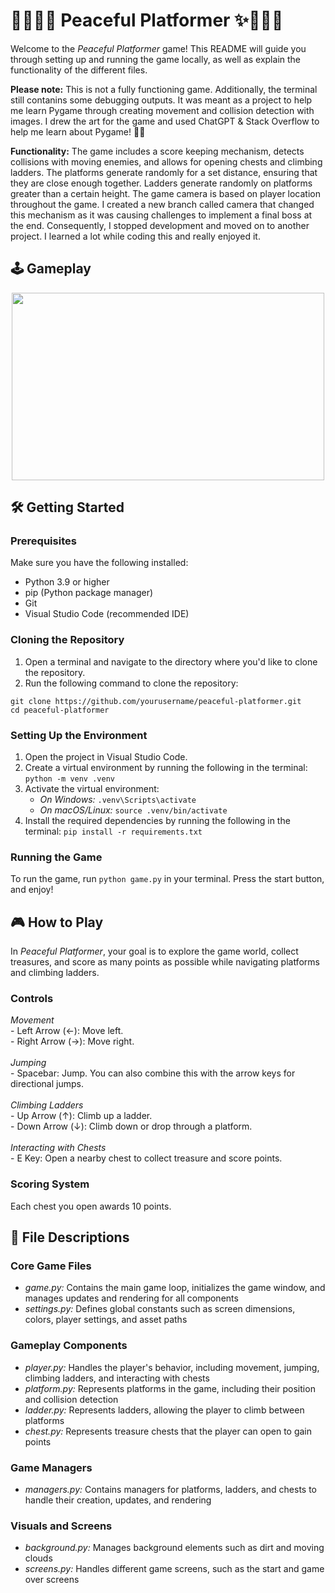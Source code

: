 # 🧚🏻‍♀️✨ Peaceful Platformer ✨🧚🏻‍♀️

Welcome to the *Peaceful Platformer* game! This README will guide you through setting up and running the game locally, as well as explain the functionality of the different files.

**Please note:** This is not a fully functioning game. Additionally, the terminal still contanins some debugging outputs. It was meant as a project to help me learn Pygame through creating movement and collision detection with images. I drew the art for the game and used ChatGPT & Stack Overflow to help me learn about Pygame! 🎨💭

**Functionality:** The game includes a score keeping mechanism, detects collisions with moving enemies, and allows for opening chests and climbing ladders. The platforms generate randomly for a set distance, ensuring that they are close enough together. Ladders generate randomly on platforms greater than a certain height. The game camera is based on player location throughout the game. I created a new branch called camera that changed this mechanism as it was causing challenges to implement a final boss at the end. Consequently, I stopped development and moved on to another project. I learned a lot while coding this and really enjoyed it. 

## 🕹️ Gameplay

<div align="center">
    <img src="https://i.postimg.cc/fRwd23LY/image.png" width="500" height="300">
</div>

## 🛠️ Getting Started

### Prerequisites
Make sure you have the following installed:
- Python 3.9 or higher
- pip (Python package manager)
- Git
- Visual Studio Code (recommended IDE)

### Cloning the Repository
1. Open a terminal and navigate to the directory where you'd like to clone the repository.
2. Run the following command to clone the repository:

```
git clone https://github.com/yourusername/peaceful-platformer.git
cd peaceful-platformer
```

### Setting Up the Environment
1. Open the project in Visual Studio Code.
2. Create a virtual environment by running the following in the terminal: ```python -m venv .venv```
3. Activate the virtual environment:
    - *On Windows:* ```.venv\Scripts\activate```
    - *On macOS/Linux:* ```source .venv/bin/activate```
4. Install the required dependencies by running the following in the terminal: 
```pip install -r requirements.txt```

### Running the Game
To run the game, run ```python game.py``` in your terminal. Press the start button, and enjoy!

## 🎮 How to Play
In *Peaceful Platformer*, your goal is to explore the game world, collect treasures, and score as many points as possible while navigating platforms and climbing ladders. 
### Controls
*Movement*<br>
    - Left Arrow (←): Move left.<br>
    - Right Arrow (→): Move right.<br><br>
*Jumping*<br>
    - Spacebar: Jump. You can also combine this with the arrow keys for directional jumps.<br><br>
*Climbing Ladders*<br>
    - Up Arrow (↑): Climb up a ladder.<br>
    - Down Arrow (↓): Climb down or drop through a platform.<br><br>
*Interacting with Chests*<br>
    - E Key: Open a nearby chest to collect treasure and score points.

### Scoring System
Each chest you open awards 10 points.

## 📂 File Descriptions
### Core Game Files
- *game.py:* Contains the main game loop, initializes the game window, and manages updates and rendering for all components​<br>
- *settings.py:* Defines global constants such as screen dimensions, colors, player settings, and asset paths​

### Gameplay Components
- *player.py:* Handles the player's behavior, including movement, jumping, climbing ladders, and interacting with chests​<br>
- *platform.py:* Represents platforms in the game, including their position and collision detection​​<br>
- *ladder.py:* Represents ladders, allowing the player to climb between platforms​​<br>
- *chest.py:* Represents treasure chests that the player can open to gain points​​<br>

### Game Managers
- *managers.py:* Contains managers for platforms, ladders, and chests to handle their creation, updates, and rendering​

### Visuals and Screens
- *background.py:* Manages background elements such as dirt and moving clouds​ <br>
- *screens.py:* Handles different game screens, such as the start and game over screens​
